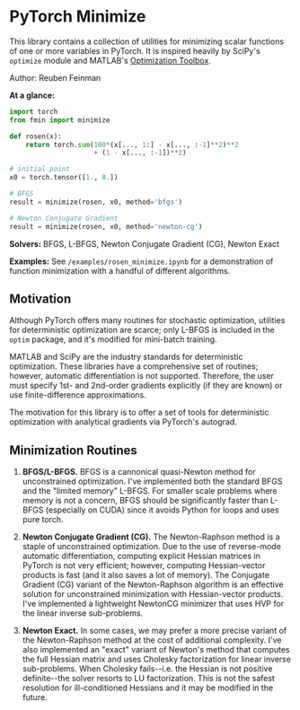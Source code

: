 # PyTorch Minimize

This library contains a collection of utilities for minimizing scalar functions of one or more variables in PyTorch. It is inspired heavily by SciPy's `optimize` module and MATLAB's [Optimization Toolbox](https://www.mathworks.com/products/optimization.html).

Author: Reuben Feinman

__At a glance:__

```python
import torch
from fmin import minimize

def rosen(x):
    return torch.sum(100*(x[..., 1:] - x[..., :-1]**2)**2 
                     + (1 - x[..., :-1])**2)

# initial point
x0 = torch.tensor([1., 8.])

# BFGS
result = minimize(rosen, x0, method='bfgs')

# Newton Conjugate Gradient
result = minimize(rosen, x0, method='newton-cg')
```

__Solvers:__ BFGS, L-BFGS, Newton Conjugate Gradient (CG), Newton Exact

__Examples:__ See `/examples/rosen_minimize.ipynb` for a demonstration of function minimization with a handful of different algorithms.

## Motivation
Although PyTorch offers many routines for stochastic optimization, utilities for deterministic optimization are scarce; only L-BFGS is included in the `optim` package, and it's modified for mini-batch training.

MATLAB and SciPy are the industry standards for deterministic optimization. 
These libraries have a comprehensive set of routines; however, automatic differentiation is not supported. 
Therefore, the user must specify 1st- and 2nd-order gradients explicitly (if they are known) or use finite-difference approximations.

The motivation for this library is to offer a set of tools for deterministic optimization with analytical gradients via PyTorch's autograd.

## Minimization Routines

1. __BFGS/L-BFGS.__ BFGS is a cannonical quasi-Newton method for unconstrained optimization. I've implemented both the standard BFGS and the "limited memory" L-BFGS. For smaller scale problems where memory is not a concern, BFGS should be significantly faster than L-BFGS (especially on CUDA) since it avoids Python for loops and uses pure torch.
   
2. __Newton Conjugate Gradient (CG).__ The Newton-Raphson method is a staple of unconstrained optimization. Due to the use of reverse-mode automatic differentiation, computing explicit Hessian matrices in PyTorch is not very efficient; however, computing Hessian-vector products is fast (and it also saves a lot of memory). The Conjugate Gradient (CG) variant of the Newton-Raphson algorithm is an effective solution for unconstrained minimization with Hessian-vector products. I've implemented a lightweight NewtonCG minimizer that uses HVP for the linear inverse sub-problems.

3. __Newton Exact.__ In some cases, we may prefer a more precise variant of the Newton-Raphson method at the cost of additional complexity. I've also implemented an "exact" variant of Newton's method that computes the full Hessian matrix and uses Cholesky factorization for linear inverse sub-problems. When Cholesky fails--i.e. the Hessian is not positive definite--the solver resorts to LU factorization. This is not the safest resolution for ill-conditioned Hessians and it may be modified in the future.

